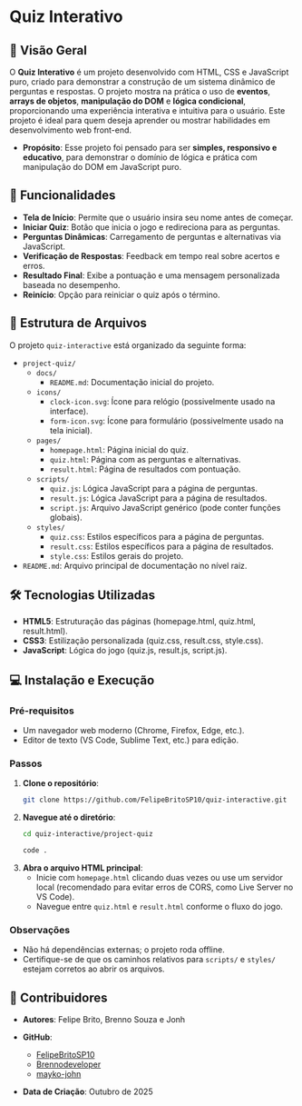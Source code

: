 # Quiz Interativo

## 📝 Visão Geral
O **Quiz Interativo** é um projeto desenvolvido com HTML, CSS e JavaScript puro, criado para demonstrar a construção de um sistema dinâmico de perguntas e respostas. 
O projeto mostra na prática o uso de **eventos**, **arrays de objetos**, **manipulação do DOM** e **lógica condicional**, proporcionando uma experiência interativa e intuitiva para o usuário. Este projeto é ideal para quem deseja aprender ou mostrar habilidades em desenvolvimento web front-end.

- **Propósito**: Esse projeto foi pensado para ser **simples, responsivo e educativo**, para demonstrar o domínio de lógica e prática com manipulação do DOM em JavaScript puro.

## 🚀 Funcionalidades

- **Tela de Início**: Permite que o usuário insira seu nome antes de começar.
- **Iniciar Quiz**: Botão que inicia o jogo e redireciona para as perguntas.
- **Perguntas Dinâmicas**: Carregamento de perguntas e alternativas via JavaScript.
- **Verificação de Respostas**: Feedback em tempo real sobre acertos e erros.
- **Resultado Final**: Exibe a pontuação e uma mensagem personalizada baseada no desempenho.
- **Reinício**: Opção para reiniciar o quiz após o término.

## 📂 Estrutura de Arquivos

O projeto `quiz-interactive` está organizado da seguinte forma:

- `project-quiz/`
  - `docs/`
    - `README.md`: Documentação inicial do projeto.
  - `icons/`
    - `clock-icon.svg`: Ícone para relógio (possivelmente usado na interface).
    - `form-icon.svg`: Ícone para formulário (possivelmente usado na tela inicial).
  - `pages/`
    - `homepage.html`: Página inicial do quiz.
    - `quiz.html`: Página com as perguntas e alternativas.
    - `result.html`: Página de resultados com pontuação.
  - `scripts/`
    - `quiz.js`: Lógica JavaScript para a página de perguntas.
    - `result.js`: Lógica JavaScript para a página de resultados.
    - `script.js`: Arquivo JavaScript genérico (pode conter funções globais).
  - `styles/`
    - `quiz.css`: Estilos específicos para a página de perguntas.
    - `result.css`: Estilos específicos para a página de resultados.
    - `style.css`: Estilos gerais do projeto.
- `README.md`: Arquivo principal de documentação no nível raiz.

## 🛠️ Tecnologias Utilizadas

- **HTML5**: Estruturação das páginas (homepage.html, quiz.html, result.html).
- **CSS3**: Estilização personalizada (quiz.css, result.css, style.css).
- **JavaScript**: Lógica do jogo (quiz.js, result.js, script.js).

## 💻 Instalação e Execução

### Pré-requisitos
- Um navegador web moderno (Chrome, Firefox, Edge, etc.).
- Editor de texto (VS Code, Sublime Text, etc.) para edição.

### Passos
1. **Clone o repositório**:
   ```bash
   git clone https://github.com/FelipeBritoSP10/quiz-interactive.git
   ```
2. **Navegue até o diretório**:
   ```bash
   cd quiz-interactive/project-quiz
   ```
   ```bash
   code .
3. **Abra o arquivo HTML principal**:
   - Inicie com `homepage.html` clicando duas vezes ou use um servidor local (recomendado para evitar erros de CORS, como Live Server no VS Code).
   - Navegue entre `quiz.html` e `result.html` conforme o fluxo do jogo.

### Observações
- Não há dependências externas; o projeto roda offline.
- Certifique-se de que os caminhos relativos para `scripts/` e `styles/` estejam corretos ao abrir os arquivos.

## 🤝 Contribuidores

- **Autores**: Felipe Brito, Brenno Souza e Jonh
- **GitHub**: 
   - [FelipeBritoSP10](https://github.com/FelipeBritoSP10)
   - [Brennodeveloper](https://github.com/brennodeveloper)
   - [mayko-john](https://github.com/mayko-john)

- **Data de Criação**: Outubro de 2025
